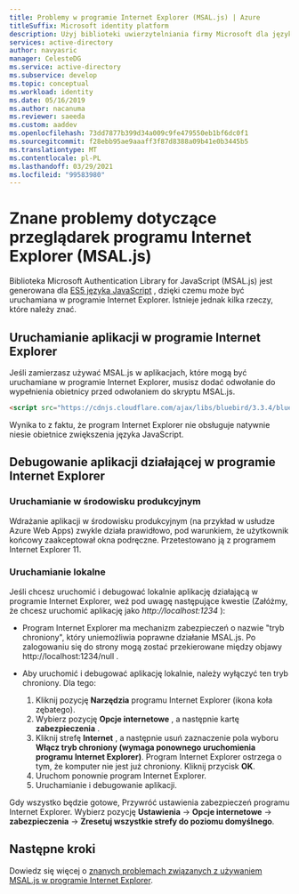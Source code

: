```yaml
---
title: Problemy w programie Internet Explorer (MSAL.js) | Azure
titleSuffix: Microsoft identity platform
description: Użyj biblioteki uwierzytelniania firmy Microsoft dla języka JavaScript (MSAL.js) za pomocą przeglądarki Internet Explorer.
services: active-directory
author: navyasric
manager: CelesteDG
ms.service: active-directory
ms.subservice: develop
ms.topic: conceptual
ms.workload: identity
ms.date: 05/16/2019
ms.author: nacanuma
ms.reviewer: saeeda
ms.custom: aaddev
ms.openlocfilehash: 73dd7877b399d34a009c9fe479550eb1bf6dc0f1
ms.sourcegitcommit: f28ebb95ae9aaaff3f87d8388a09b41e0b3445b5
ms.translationtype: MT
ms.contentlocale: pl-PL
ms.lasthandoff: 03/29/2021
ms.locfileid: "99583980"
---
```

# <a name="known-issues-on-internet-explorer-browsers-msaljs"></a>Znane problemy dotyczące przeglądarek programu Internet Explorer (MSAL.js)

Biblioteka Microsoft Authentication Library for JavaScript (MSAL.js) jest generowana dla [ES5 języka JavaScript](https://fr.wikipedia.org/wiki/ECMAScript#ECMAScript_Edition_5_.28ES5.29) , dzięki czemu może być uruchamiana w programie Internet Explorer. Istnieje jednak kilka rzeczy, które należy znać.

## <a name="run-an-app-in-internet-explorer"></a>Uruchamianie aplikacji w programie Internet Explorer
Jeśli zamierzasz używać MSAL.js w aplikacjach, które mogą być uruchamiane w programie Internet Explorer, musisz dodać odwołanie do wypełnienia obietnicy przed odwołaniem do skryptu MSAL.js.

```html
<script src="https://cdnjs.cloudflare.com/ajax/libs/bluebird/3.3.4/bluebird.min.js" class="pre"></script>
```

Wynika to z faktu, że program Internet Explorer nie obsługuje natywnie niesie obietnice zwiększenia języka JavaScript.

## <a name="debugging-an-application-running-in-internet-explorer"></a>Debugowanie aplikacji działającej w programie Internet Explorer

### <a name="running-in-production"></a>Uruchamianie w środowisku produkcyjnym
Wdrażanie aplikacji w środowisku produkcyjnym (na przykład w usłudze Azure Web Apps) zwykle działa prawidłowo, pod warunkiem, że użytkownik końcowy zaakceptował okna podręczne. Przetestowano ją z programem Internet Explorer 11.

### <a name="running-locally"></a>Uruchamianie lokalne
Jeśli chcesz uruchomić i debugować lokalnie aplikację działającą w programie Internet Explorer, weź pod uwagę następujące kwestie (Załóżmy, że chcesz uruchomić aplikację jako *http://localhost:1234* ):

- Program Internet Explorer ma mechanizm zabezpieczeń o nazwie "tryb chroniony", który uniemożliwia poprawne działanie MSAL.js. Po zalogowaniu się do strony mogą zostać przekierowane między objawy http://localhost:1234/null .

- Aby uruchomić i debugować aplikację lokalnie, należy wyłączyć ten tryb chroniony. Dla tego:

    1. Kliknij pozycję **Narzędzia** programu Internet Explorer (ikona koła zębatego).
    1. Wybierz pozycję **Opcje internetowe** , a następnie kartę **zabezpieczenia** .
    1. Kliknij strefę **Internet** , a następnie usuń zaznaczenie pola wyboru **Włącz tryb chroniony (wymaga ponownego uruchomienia programu Internet Explorer)**. Program Internet Explorer ostrzega o tym, że komputer nie jest już chroniony. Kliknij przycisk **OK**.
    1. Uruchom ponownie program Internet Explorer.
    1. Uruchamianie i debugowanie aplikacji.

Gdy wszystko będzie gotowe, Przywróć ustawienia zabezpieczeń programu Internet Explorer.  Wybierz pozycję **Ustawienia**  ->  **Opcje internetowe**  ->  **zabezpieczenia**  ->  **Zresetuj wszystkie strefy do poziomu domyślnego**.

## <a name="next-steps"></a>Następne kroki
Dowiedz się więcej o [znanych problemach związanych z używaniem MSAL.js w programie Internet Explorer](msal-js-use-ie-browser.md).